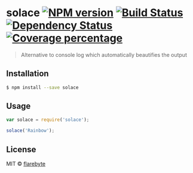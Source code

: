 # solace [![NPM version][npm-image]][npm-url] [![Build Status][travis-image]][travis-url] [![Dependency Status][daviddm-image]][daviddm-url] [![Coverage percentage][coveralls-image]][coveralls-url]
> Alternative to console log which automatically beautifies the output

## Installation

```sh
$ npm install --save solace
```

## Usage

```js
var solace = require('solace');

solace('Rainbow');
```
## License

MIT © [flarebyte](https://github.com/flarebyte)


[npm-image]: https://badge.fury.io/js/solace.svg
[npm-url]: https://npmjs.org/package/solace
[travis-image]: https://travis-ci.org/flarebyte/solace.svg?branch=master
[travis-url]: https://travis-ci.org/flarebyte/solace
[daviddm-image]: https://david-dm.org/flarebyte/solace.svg?theme=shields.io
[daviddm-url]: https://david-dm.org/flarebyte/solace
[coveralls-image]: https://coveralls.io/repos/flarebyte/solace/badge.svg
[coveralls-url]: https://coveralls.io/r/flarebyte/solace
